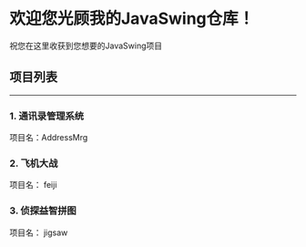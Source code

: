 #  欢迎您光顾我的JavaSwing仓库！
祝您在这里收获到您想要的JavaSwing项目

## 项目列表
----

### 1. 通讯录管理系统
项目名：AddressMrg

### 2. 飞机大战
项目名： feiji

### 3. 侦探益智拼图
项目名： jigsaw
